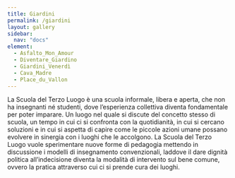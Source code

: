 ```yaml
---
title: Giardini
permalink: /giardini
layout: gallery
sidebar: 
  nav: "docs"
element:
  - Asfalto_Mon_Amour
  - Diventare_Giardino 
  - Giardini_Venerdì 
  - Cava_Madre
  - Place_du_Vallon
---
```


La Scuola del Terzo Luogo è una scuola informale, libera e aperta, che non ha insegnanti né studenti, dove l’esperienza collettiva diventa fondamentale per poter imparare. Un luogo nel quale si discute del concetto stesso di scuola, un tempo in cui ci si confronta con la quotidianità, in cui si cercano soluzioni e in cui si aspetta di capire come le piccole azioni umane possano evolvere in sinergia con i luoghi che le accolgono. La Scuola del Terzo Luogo vuole sperimentare nuove forme di pedagogia mettendo in discussione i modelli di insegnamento convenzionali, laddove il dare dignità politica all’indecisione diventa la modalità di intervento sul bene comune, ovvero la pratica attraverso cui ci si prende cura dei luoghi.
